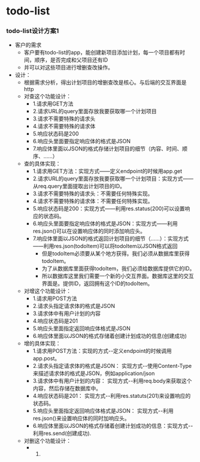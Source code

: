 # todo-list
### todo-list设计方案1

  * 客户的需求
    * 客户要有todo-list的app，能创建新项目添加计划，每一个项目都有时间，顺序，是否完成和父项目还有ID
    * 并可以对这些项目进行增删查改操作。
  * 设计：
    * 根据需求分析，得出计划项目的增删查改是核心。与后端的交互界面是http
    * 对查这个功能设计：
      * 1.请求用GET方法
      * 2.请求URL的query里面存放我要获取哪一个计划项目
      * 3.请求不需要特殊的请求头
      * 4.请求不需要特殊的请求体
      * 5.响应状态码是200
      * 6.响应头里面要指定响应体的格式是JSON
      * 7.响应体里面以JSON的格式存储计划项目的细节（内容、时间、顺序、……）
    * 查的具体实现：
      * 1.请求用GET方法：实现方式——定义endpoint的时候用app.get
      * 2.请求URL的query里面存放我要获取哪一个计划项目：实现方式——从req.query里面提取出计划项目的ID。
      * 3.请求不需要特殊的请求头：不需要任何特殊实现。
      * 4.请求不需要特殊的请求体：不需要任何特殊实现。
      * 5.响应状态码是200：实现方式——利用res.status(200)可以设置响应的状态码。 
      * 6.响应头里面要指定响应体的格式是JSON：实现方式——利用res.json()可以在设置响应体的同时添加响应头。
      * 7.响应体里面以JSON的格式返回计划项目的细节（……）：实现方式——利用res.json(todoItem)可以将todoItem以JSON格式返回
         * 但是todoItem必须要从某个地方获得。我们必须从数据库里获得todoItem。
         * 为了从数据库里面获得todoItem，我们必须给数据库提供它的ID。
         * 所以数据库这里我们需要一个新的小交互界面。数据库这里的交互界面是。提供ID，返回拥有这个ID的todoItem。
    * 对增这个功能设计：
      * 1.请求用POST方法
      * 2.请求头指定请求体的格式是JSON
      * 3.请求体中有用户计划的内容
      * 4.响应状态码是201
      * 5.响应头里面指定返回响应体格式是JSON
      * 6.响应体里面以JSON的格式存储着创建计划成功的信息(创建成功)
    * 增的具体实现：
      * 1.请求用POST方法：实现的方式--定义endpoint的时候调用app.post。
      * 2.请求头指定请求体的格式是JSON： 实现方式--使用Content-Type来描述请求体的格式是JSON，例如application/json
      * 3.请求体中有用户计划的内容： 实现方式--利用req.body来获取这个内容，然后存储在数据库中。
      * 4.响应状态码是201： 实现方式--利用res.statuts(201)来设置响应的状态码。
      * 5.响应头里面指定返回响应体格式是JSON： 实现方式--利用res.json()来设置响应体的同时加响应头。
      * 6.响应体里面以JSON的格式存储着创建计划成功的信息：实现方式--利用res.send(创建成功).
    * 对删这个功能设计：
      * 1.

              
